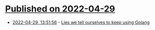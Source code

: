 # [Published on 2022-04-29](index.md)

* [2022-04-29, 13:51:56](https://news.ycombinator.com/item?id=31205072) - [Lies we tell ourselves to keep using Golang](https://fasterthanli.me/articles/lies-we-tell-ourselves-to-keep-using-golang)
